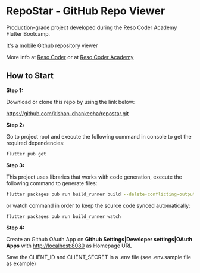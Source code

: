 # RepoStar - GitHub Repo Viewer

Production-grade project developed during the Reso Coder Academy Flutter Bootcamp.

It's a mobile Github repository viewer

More info at [Reso Coder](https://resocoder.com/fdb) or at [Reso Coder Academy](https://resocoder.academy)

## How to Start

**Step 1:**

Download or clone this repo by using the link below:

<https://github.com/kishan-dhankecha/repostar.git>

**Step 2:**

Go to project root and execute the following command in console to get the required dependencies:

```sh
flutter pub get
```

**Step 3:**

This project uses libraries that works with code generation, execute the following command to generate files:

```sh
flutter packages pub run build_runner build --delete-conflicting-outputs
```

or watch command in order to keep the source code synced automatically:

```sh
flutter packages pub run build_runner watch
```

**Step 4:**

Create an Github OAuth App on **Github Settings|Developer settings|OAuth Apps** with <http://localhost:8080> as Homepage URL

Save the CLIENT_ID and CLIENT_SECRET in a .env file (see .env.sample file as example)